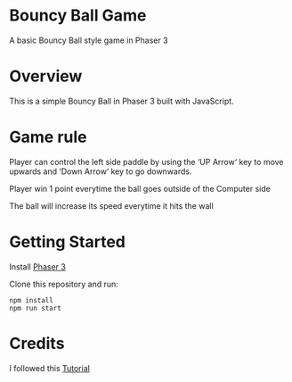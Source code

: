 # Bouncy Ball Game

A basic Bouncy Ball style game in Phaser 3

# Overview
This is a simple Bouncy Ball in Phaser 3 built with JavaScript.

# Game rule
Player can control the left side paddle by using the ‘UP Arrow‘ key to move upwards and ‘Down Arrow‘ key to go downwards.

Player win 1 point everytime the ball goes outside of the Computer side

The ball will increase its speed everytime it hits the wall

# Getting Started
Install [Phaser 3](https://github.com/photonstorm/phaser) 

Clone this repository and run:

```
npm install
npm run start 
```


# Credits
I followed this [Tutorial](https://www.youtube.com/playlist?list=PLumYWZ2t7CRvdJJ206QarbisxYPAyYwj0)
